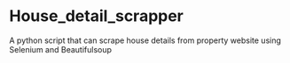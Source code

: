 # House_detail_scrapper
A python script that can scrape house details from  property website using Selenium and Beautifulsoup
